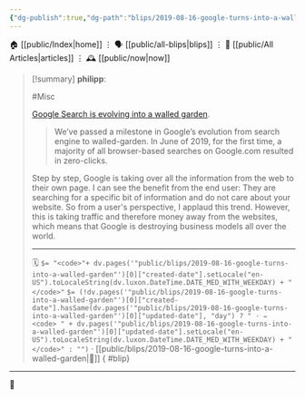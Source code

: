 ```yaml
---
{"dg-publish":true,"dg-path":"blips/2019-08-16-google-turns-into-a-walled-garden.md","dg-permalink":"2019/08/16/google-turns-into-a-walled-garden/","permalink":"/2019/08/16/google-turns-into-a-walled-garden/","title":"philipp @ 2019-08-16"}
---
```



<div class="transclusion internal-embed is-loaded"><div class="markdown-embed">




🏠 [[public/Index\|home]]  ⋮ 🗣️ [[public/all-blips\|blips]] ⋮  📝 [[public/All Articles\|articles]]  ⋮ 🕰️ [[public/now\|now]]


</div></div>


> [!summary] **philipp**:
>
> #Misc
>
> [Google Search is evolving into a walled garden](https://sparktoro.com/blog/less-than-half-of-google-searches-now-result-in-a-click/).
>
> > We’ve passed a milestone in Google’s evolution from search engine to walled-garden. In June of 2019, for the first time, a majority of all browser-based searches on Google.com resulted in zero-clicks.
>
> Step by step, Google is taking over all the information from the web to their own page. I can see the benefit from the end user: They are searching for a specific bit of information and do not care about your website. So from a user's perspective, I applaud this trend. However, this is taking traffic and therefore money away from the websites, which means that Google is destroying business models all over the world.
> - - -
>
> 🗓️ `$= "<code>"+ dv.pages('"public/blips/2019-08-16-google-turns-into-a-walled-garden"')[0]["created-date"].setLocale("en-US").toLocaleString(dv.luxon.DateTime.DATE_MED_WITH_WEEKDAY) + "</code>"` `$= (!dv.pages('"public/blips/2019-08-16-google-turns-into-a-walled-garden"')[0]["created-date"].hasSame(dv.pages('"public/blips/2019-08-16-google-turns-into-a-walled-garden"')[0]["updated-date"], "day") ? " · ✏️ <code> " + dv.pages('"public/blips/2019-08-16-google-turns-into-a-walled-garden"')[0]["updated-date"].setLocale("en-US").toLocaleString(dv.luxon.DateTime.DATE_MED_WITH_WEEKDAY) + "</code>" : "")`  · [[public/blips/2019-08-16-google-turns-into-a-walled-garden\|🔗]]
{ #blip}


- - -

 👾

